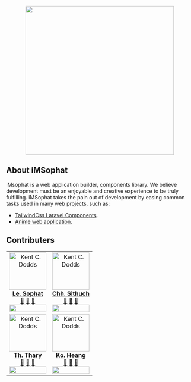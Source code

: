 <p align="center">
    <a href="#" target="_blank">
        <img src="https://avatars.githubusercontent.com/u/110803437?s=200&v=4" width="400"/>
    </a>
</p>

## About iMSophat

iMsophat is a web application builder, components library. We believe development must be an enjoyable and creative experience to be truly fulfilling. iMSophat takes the pain out of development by easing common tasks used in many web projects, such as:

- [TailwindCss Laravel Components](https://packagist.org/packages/sophat/elements).
- [Anime web application](https://github.com/iMSophat/anime).


## Contributers

<!-- -   [`Phat`](https://github.com/pphatDev) : Founder and Full Stack Developer
-   [`Chhem Sithuch`](https://github.com/cthuch) : Backend and Backend Developer
-   [`Thy Thary`](https://github.com/ThyThary) : Front End Developer
-   [`Kol Heang`](https://github.com/KolHeang) : Backend and Front End Developer -->




<table align="center">
    <tbody>
        <tr>
            <td align="center">
                <a href="https://leatsophat.me">
                    <img src="https://avatars.githubusercontent.com/u/65520537?v=4" width="100px;" alt="Kent C. Dodds"/>
                    <br />
                    <sub>
                        <a href="https://github.com/pphatDev"> 
                            <b>Le. Sophat</b>
                        </a>
                    </sub>
                </a>
                <br />
                <a href="https://github.com/iMSophat/anime/discussions" title="Answering Questions">💬</a> 
                <a href="https://github.com/iMSophat/anime/commits?author=pphatDev" title="Documentation">📖</a> 
                <a href="https://github.com/iMSophat/anime/pulls?q=is%3Apr+reviewed-by%3pphatDev" title="Reviewed Pull Requests">👀</a> 
                <br />
                <img src="https://github-readme-stats.vercel.app/api?username=pphatDev&show_icons=true" width="100%">
            </td>
            <td align="center">
                <a href="#">
                    <img src="https://avatars.githubusercontent.com/u/128199454?v=4" width="100px;" alt="Kent C. Dodds"/>
                    <br />
                    <sub>
                        <a href="https://github.com/cthuch"> 
                            <b>Chh. Sithuch</b>
                        </a>
                    </sub>
                </a>
                <br />
                <a href="https://github.com/iMSophat/anime/discussions" title="Answering Questions">💬</a> 
                <a href="https://github.com/iMSophat/anime/commits?author=cthuch" title="Documentation">📖</a> 
                <a href="https://github.com/iMSophat/anime/pulls?q=is%3Apr+reviewed-by%cthuch" title="Reviewed Pull Requests">👀</a> 
                <br />
                <img src="https://github-readme-stats.vercel.app/api?username=cthuch&show_icons=true" width="100%">
            </td>
            </tr>
            <tr>
            <td align="center">
                <a href="#">
                    <img src="https://avatars.githubusercontent.com/u/88573482?v=4" width="100px;" alt="Kent C. Dodds"/>
                    <br />
                    <sub>
                        <a href="https://github.com/ThyThary"> 
                            <b>Th. Thary</b>
                        </a>
                    </sub>
                </a>
                <br />
                <a href="https://github.com/iMSophat/anime/discussions" title="Answering Questions">💬</a> 
                <a href="https://github.com/iMSophat/anime/commits?author=ThyThary" title="Documentation">📖</a> 
                <a href="https://github.com/iMSophat/anime/pulls?q=is%3Apr+reviewed-by%ThyThary" title="Reviewed Pull Requests">👀</a> 
                <br />
                <img src="https://github-readme-stats.vercel.app/api?username=ThyThary&show_icons=true" width="100%">
            </td>
            <td align="center">
                <a href="#">
                    <img src="https://avatars.githubusercontent.com/u/114801328?v=4" width="100px;" alt="Kent C. Dodds"/>
                    <br />
                    <sub>
                        <a href="https://github.com/KolHeang"> 
                            <b>Ko. Heang</b>
                        </a>
                    </sub>
                </a>
                <br />
                <a href="https://github.com/iMSophat/anime/discussions" title="Answering Questions">💬</a> 
                <a href="https://github.com/iMSophat/anime/commits?author=KolHeang" title="Documentation">📖</a> 
                <a href="https://github.com/iMSophat/anime/pulls?q=is%3Apr+reviewed-by%KolHeang" title="Reviewed Pull Requests">👀</a> 
                <br />
                <img src="https://github-readme-stats.vercel.app/api?username=KolHeang&show_icons=true" width="100%">
            </td>
        </tr>
    </tbody>
</table>
